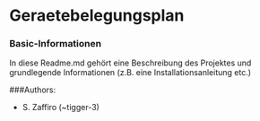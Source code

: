 # Geraetebelegungsplan
### Basic-Informationen
In diese Readme.md gehört eine Beschreibung des Projektes und grundlegende Informationen 
(z.B. eine Installationsanleitung etc.)

###Authors:
* S. Zaffiro (~tigger-3)